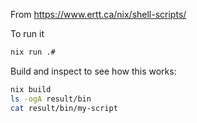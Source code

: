 From https://www.ertt.ca/nix/shell-scripts/

To run it

```sh
nix run .#
```

Build and inspect to see how this works:

```sh
nix build
ls -ogA result/bin
cat result/bin/my-script
```
